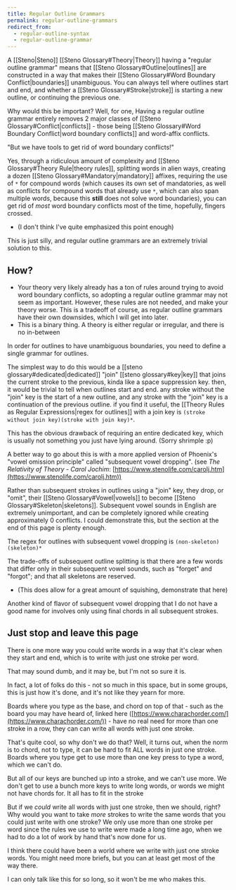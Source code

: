 ```yaml
---
title: Regular Outline Grammars
permalink: regular-outline-grammars
redirect_from:
  - regular-outline-syntax
  - regular-outline-grammar
---
```


A [[Steno|Steno]] [[Steno Glossary#Theory|Theory]] having a "regular outline grammar" means that [[Steno Glossary#Outline|outlines]] are constructed in a way that makes their [[Steno Glossary#Word Boundary Conflict|boundaries]] unambiguous. You can always tell where outlines start and end, and whether a [[Steno Glossary#Stroke|stroke]] is starting a new outline, or continuing the previous one.

Why would this be important? Well, for one, Having a regular outline grammar entirely removes 2 major classes of [[Steno Glossary#Conflict|conflicts]] - those being [[Steno Glossary#Word Boundary Conflict|word boundary conflicts]] and word-affix conflicts.

"But we have tools to get rid of word boundary conflicts!"

Yes, through a ridiculous amount of complexity and [[Steno Glossary#Theory Rule|theory rules]], splitting words in alien ways, creating a dozen [[Steno Glossary#Mandatory|mandatory]] affixes, requiring the use of `*` for compound words (which causes its own set of mandatories, as well as conflicts for compound words that already use `*`, which can also span multiple words, because this **still** does not solve word boundaries), you can get rid of _most_ word boundary conflicts most of the time, hopefully, fingers crossed.

- (I don't think I've quite emphasized this point enough)

This is just silly, and regular outline grammars are an extremely trivial solution to this.

## How?

- Your theory very likely already has a ton of rules around trying to avoid word boundary conflicts, so adopting a regular outline grammar may not seem as important. However, these rules are not needed, and make your theory worse. This is a tradeoff of course, as regular outline grammars have their own downsides, which I will get into later.
- This is a binary thing. A theory is either regular or irregular, and there is no in-between

In order for outlines to have unambiguous boundaries, you need to define a single grammar for outlines.

The simplest way to do this would be a [[steno glossary#dedicated|dedicated]] "join" [[steno glossary#key|key]] that joins the current stroke to the previous, kinda like a space suppression key. then, it would be trivial to tell when outlines start and end. any stroke without the "join" key is the start of a new outline, and any stroke with the "join" key is a continuation of the previous outline. if you find it useful, the [[Theory Rules as Regular Expressions|regex for outlines]] with a join key is `(stroke without join key)(stroke with join key)*`.

This has the obvious drawback of requiring an entire dedicated key, which is usually not something you just have lying around. (Sorry shrimple :p)

A better way to go about this is with a more applied version of Phoenix's "vowel omission principle" called "subsequent vowel dropping". (see *The Relativity of Theory - Carol Jochim*: [https://www.stenolife.com/carolj.htm](https://www.stenolife.com/carolj.htm))

Rather than subsequent strokes in outlines using a "join" key, they drop, or "omit", their [[Steno Glossary#Vowel|vowels]] to become [[Steno Glossary#Skeleton|skeletons]]. Subsequent vowel sounds in English are extremely unimportant, and can be completely ignored while creating approximately 0 conflicts. I could demonstrate this, but the section at the end of this page is plenty enough.

The regex for outlines with subsequent vowel dropping is `(non-skeleton)(skeleton)*`

The trade-offs of subsequent outline splitting is that there are a few words that differ only in their subsequent vowel sounds, such as "forget" and "forgot"; and that all skeletons are reserved.

- (This does allow for a great amount of squishing, demonstrate that here)

Another kind of flavor of subsequent vowel dropping that I do not have a good name for involves only using final chords in all subsequent strokes.

## Just stop and leave this page

There is one more way you could write words in a way that it's clear when they start and end, which is to write with just one stroke per word.

That may sound dumb, and it may be, but I'm not so sure it is.

In fact, a lot of folks do this - not so much in this space, but in some groups, this is just how it's done, and it's not like they yearn for more.

Boards where you type as the base, and chord on top of that - such as the board you may have heard of, linked here ([https://www.charachorder.com/](https://www.charachorder.com/)) - have no real need for more than one stroke in a row, they can can write all words with just one stroke.

That's quite cool, so why don't we do that? Well, it turns out, when the norm is to chord, not to type, it can be hard to fit ALL words in just one stroke. Boards where you type get to use more than one key press to type a word, which we can't do.

But all of our keys are bunched up into a stroke, and we can't use more. We don't get to use a bunch more keys to write long words, or words we might not have chords for. It all has to fit in the stroke

But if we _could_ write all words with just one stroke, then we should, right? Why would you want to take _more_ strokes to write the same words that you could just write with one stroke? We only use more than one stroke per word since the rules we use to write were made a long time ago, when we had to do a lot of work by hand that's now done for us.

I think there could have been a world where we write with just one stroke words. You might need more briefs, but you can at least get most of the way there.

I can only talk like this for so long, so it won't be me who makes this.

